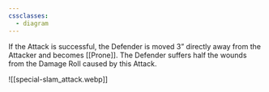 ```yaml
---
cssclasses:
  - diagram
---
```

If the Attack is successful, the Defender is moved 3” directly away from the Attacker and becomes [[Prone]].
The Defender suffers half the wounds from the Damage Roll caused by this Attack.

![[special-slam_attack.webp]]